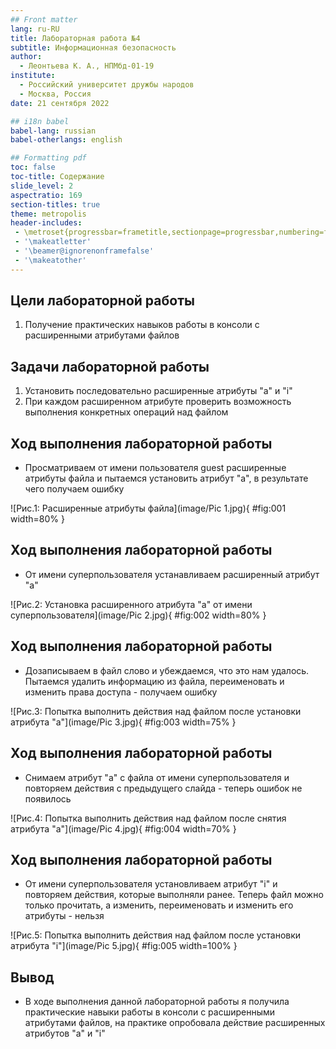 ```yaml
---
## Front matter
lang: ru-RU
title: Лабораторная работа №4
subtitle: Информационная безопасность
author:
  - Леонтьева К. А., НПМбд-01-19
institute:
  - Российский университет дружбы народов
  - Москва, Россия
date: 21 сентября 2022

## i18n babel
babel-lang: russian
babel-otherlangs: english

## Formatting pdf
toc: false
toc-title: Содержание
slide_level: 2
aspectratio: 169
section-titles: true
theme: metropolis
header-includes:
 - \metroset{progressbar=frametitle,sectionpage=progressbar,numbering=fraction}
 - '\makeatletter'
 - '\beamer@ignorenonframefalse'
 - '\makeatother'
---
```


## Цели лабораторной работы

1) Получение практических навыков работы в консоли с расширенными
атрибутами файлов

## Задачи лабораторной работы
1) Установить последовательно расширенные атрибуты "a" и "i"
2) При каждом расширенном атрибуте проверить возможность выполнения конкретных операций над файлом

## Ход выполнения лабораторной работы
- Просматриваем от имени пользователя guest расширенные атрибуты файла и пытаемся установить атрибут "a", в результате чего получаем ошибку

![Рис.1: Расширенные атрибуты файла](image/Pic 1.jpg){ #fig:001 width=80% }

## Ход выполнения лабораторной работы
- От имени суперпользователя устанавливаем расширенный атрибут "a"

![Рис.2: Установка расширенного атрибута "a" от имени суперпользователя](image/Pic 2.jpg){ #fig:002 width=80% }

## Ход выполнения лабораторной работы
- Дозаписываем в файл слово и убеждаемся, что это нам удалось. Пытаемся удалить информацию из файла, переименовать и изменить права доступа - получаем ошибку

![Рис.3: Попытка выполнить действия над файлом после установки атрибута "a"](image/Pic 3.jpg){ #fig:003 width=75% }

## Ход выполнения лабораторной работы
- Снимаем атрибут "a" с файла от имени суперпользователя и повторяем действия с предыдущего слайда - теперь ошибок не появилось

![Рис.4: Попытка выполнить действия над файлом после снятия атрибута "a"](image/Pic 4.jpg){ #fig:004 width=70% }

## Ход выполнения лабораторной работы
- От имени суперпользователя установливаем атрибут "i" и повторяем действия, которые выполняли ранее. Теперь файл можно только прочитать, а изменить, переименовать и изменить его атрибуты - нельзя

![Рис.5: Попытка выполнить действия над файлом после установки атрибута "i"](image/Pic 5.jpg){ #fig:005 width=100% }

## Вывод
- В ходе выполнения данной лабораторной работы я получила практические навыки работы в консоли с расширенными атрибутами файлов, на практике опробовала действие расширенных атрибутов "a" и "i"



